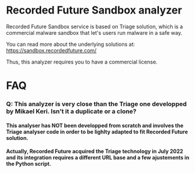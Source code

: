 # Recorded Future Sandbox analyzer

Recorded Future Sandbox service is based on Triage solution, which is a commercial malware sandbox that let's users run malware in a safe way.

You can read more about the underlying solutions at: https://sandbox.recordedfuture.com/

Thus, this analyzer requires you to have a commercial license.

# FAQ

### Q: This analyzer is very close than the Triage one developped by Mikael Keri. Isn't it a duplicate or a clone?

#### This analyser has NOT been developped from scratch and involves the Triage analyser code in order to be lighlty adapted to fit Recorded Future solution.
#### Actually, Recorded Future acquired the Triage technology in July 2022 and its integration requires a different URL base and a few ajustements in the Python script.
